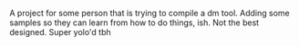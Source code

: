 A project for some person that is trying to compile a dm tool. Adding so<F12>me samples so they can learn from how to do things, ish. Not the best designed. Super yolo'd tbh
